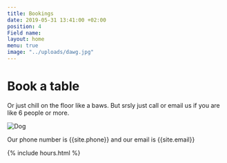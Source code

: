 ```yaml
---
title: Bookings
date: 2019-05-31 13:41:00 +02:00
position: 4
Field name:
layout: home
menu: true
image: "../uploads/dawg.jpg"
---
```


# Book a table

Or just chill on the floor like a baws. But srsly just call or email us if you are like 6 people or more.

<img src="../uploads/dawg.jpg" class="right" alt="Dog">

Our phone number is {{site.phone}} and our email is {{site.email}}

{% include hours.html %}
